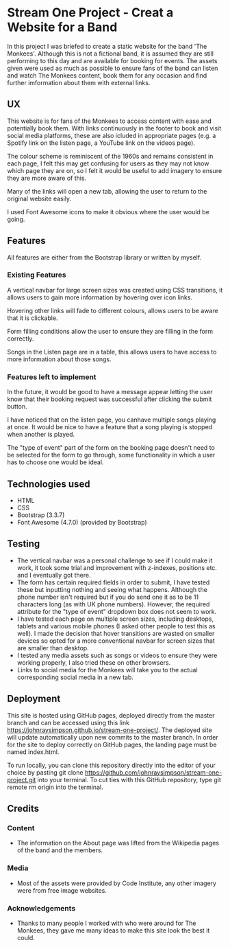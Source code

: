 # Stream One Project - Creat a Website for a Band

In this project I was briefed to create a static website for the band 'The Monkees'. Although this is not a fictional band, it is assumed they are still performing to this day and are available for booking for events. The assets given were used as much as possible to ensure fans of the band can listen and watch The Monkees content, book them for any occasion and find further imformation about them with external links.

## UX

This website is for fans of the Monkees to access content with ease and potentially book them. With links continuously in the footer to book and visit social media platforms, these are also icluded in appropriate pages (e.g. a Spotify link on the listen page, a YouTube link on the videos page).

The colour scheme is reminiscent of the 1960s and remains consistent in each page, I felt this may get confusing for users as they may not know which page they are on, so I felt it would be useful to add imagery to ensure they are more aware of this.

Many of the links will open a new tab, allowing the user to return to the original website easily.

I used Font Awesome icons to make it obvious where the user would be going.

## Features

All features are either from the Bootstrap library or written by myself.

### Existing Features

A vertical navbar for large screen sizes was created using CSS transitions, it allows users to gain more information by hovering over icon links.

Hovering other links will fade to different colours, allows users to be aware that it is clickable.

Form filling conditions allow the user to ensure they are filling in the form correctly.

Songs in the Listen page are in a table, this allows users to have access to more information about those songs.

### Features left to implement

In the future, it would be good to have a message appear letting the user know that their booking request was successful after clicking the submit button.

I have noticed that on the listen page, you canhave multiple songs playing at once. It would be nice to have a feature that a song playing is stopped when another is played.

The "type of event" part of the form on the booking page doesn't need to be selected for the form to go through, some functionality in which a user has to choose one would be ideal.

## Technologies used

* HTML
* CSS
* Bootstrap (3.3.7)
* Font Awesome (4.7.0) (provided by Bootstrap)

## Testing

* The vertical navbar was a personal challenge to see if I could make it work, it took some trial and improvement with z-indexes, positions etc. and I eventually got there.
* The form has certain required fields in order to submit, I have tested these but inputting nothing and seeing what happens. Although the phone number isn't required but if you do send one it as to be 11 characters long (as with UK phone numbers). However, the required attribute for the "type of event" dropdown box does not seem to work.
* I have tested each page on multiple screen sizes, including desktops, tablets and various mobile phones (I asked other people to test this as well). I made the decision that hover transitions are wasted on smaller devices so opted for a more conventional navbar for screen sizes that are smaller than desktop.
* I tested any media assets such as songs or videos to ensure they were working properly, I also tried these on other browsers.
* Links to social media for the Monkees will take you to the actual corresponding social media in a new tab.

## Deployment

This site is hosted using GitHub pages, deployed directly from the master branch and can be accessed using this link https://johnraysimpson.github.io/stream-one-project/. The deployed site will update automatically upon new commits to the master branch. In order for the site to deploy correctly on GitHub pages, the landing page must be named index.html.

To run locally, you can clone this repository directly into the editor of your choice by pasting git clone https://github.com/johnraysimpson/stream-one-project.git into your terminal. To cut ties with this GitHub repository, type git remote rm origin into the terminal.

## Credits

### Content

* The information on the About page was lifted from the Wikipedia pages of the band and the members.

### Media

* Most of the assets were provided by Code Institute, any other imagery were from free image websites.

### Acknowledgements

* Thanks to many people I worked with who were around for The Monkees, they gave me many ideas to make this site look the best it could.